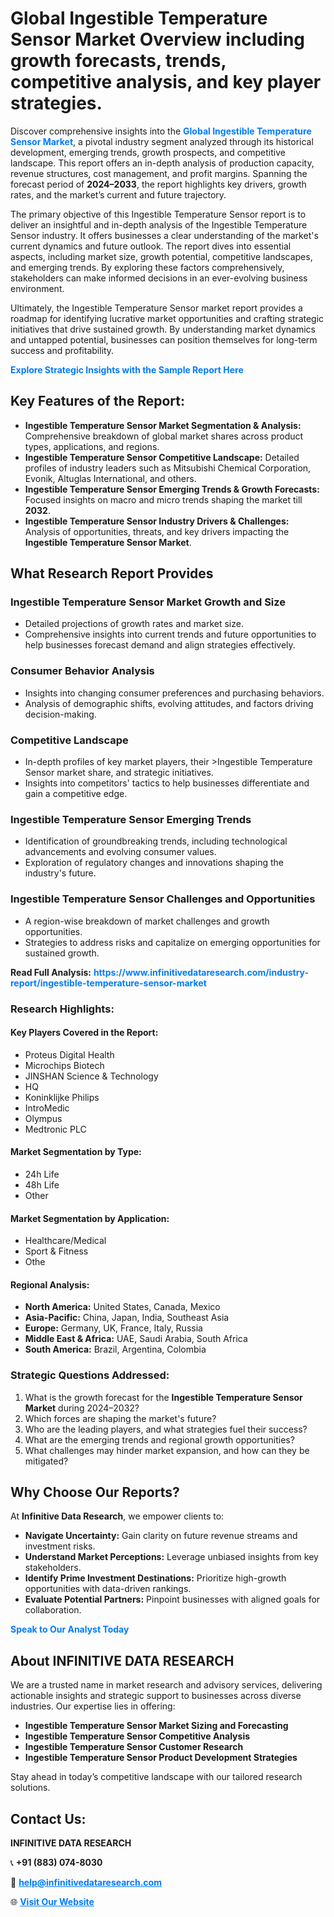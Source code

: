 <h1>Global Ingestible Temperature Sensor Market Overview including growth forecasts, trends, competitive analysis, and key player strategies.</h1>
<p>
Discover comprehensive insights into the 
<a href="https://www.infinitivedataresearch.com/industry-report/ingestible-temperature-sensor-market" rel="dofollow" style="color: #007BFF; text-decoration: none;"><strong>Global Ingestible Temperature Sensor Market</strong></a>, a pivotal industry segment analyzed through its historical development, emerging trends, growth prospects, and competitive landscape. This report offers an in-depth analysis of production capacity, revenue structures, cost management, and profit margins. Spanning the forecast period of <strong>2024–2033</strong>, the report highlights key drivers, growth rates, and the market’s current and future trajectory.
</p>
<p>
The primary objective of this Ingestible Temperature Sensor report is to deliver an insightful and in-depth analysis of the Ingestible Temperature Sensor industry. It offers businesses a clear understanding of the market's current dynamics and future outlook. The report dives into essential aspects, including market size, growth potential, competitive landscapes, and emerging trends. By exploring these factors comprehensively, stakeholders can make informed decisions in an ever-evolving business environment.
</p>
<p>
Ultimately, the Ingestible Temperature Sensor market report provides a roadmap for identifying lucrative market opportunities and crafting strategic initiatives that drive sustained growth. By understanding market dynamics and untapped potential, businesses can position themselves for long-term success and profitability.
</p>
<p>
<a href="https://www.infinitivedataresearch.com/request-sample/reportId=106432" style="color: #007BFF; text-decoration: none;"><strong>Explore Strategic Insights with the Sample Report Here</strong></a>
</p>

<h2>Key Features of the Report:</h2>
<ul>
<li><strong>Ingestible Temperature Sensor Market Segmentation & Analysis:</strong> Comprehensive breakdown of global market shares across product types, applications, and regions.</li>
<li><strong>Ingestible Temperature Sensor Competitive Landscape:</strong> Detailed profiles of industry leaders such as Mitsubishi Chemical Corporation, Evonik, Altuglas International, and others.</li>
<li><strong>Ingestible Temperature Sensor Emerging Trends & Growth Forecasts:</strong> Focused insights on macro and micro trends shaping the market till <strong>2032</strong>.</li>
<li><strong>Ingestible Temperature Sensor Industry Drivers & Challenges:</strong> Analysis of opportunities, threats, and key drivers impacting the <strong>Ingestible Temperature Sensor Market</strong>.</li>
</ul>

<h2>What Research Report Provides</h2>
<h3>Ingestible Temperature Sensor Market Growth and Size</h3>
<ul>
<li>Detailed projections of growth rates and market size.</li>
<li>Comprehensive insights into current trends and future opportunities to help businesses forecast demand and align strategies effectively.</li>
</ul>

<h3>Consumer Behavior Analysis</h3>
<ul>
<li>Insights into changing consumer preferences and purchasing behaviors.</li>
<li>Analysis of demographic shifts, evolving attitudes, and factors driving decision-making.</li>
</ul>

<h3>Competitive Landscape</h3>
<ul>
<li>In-depth profiles of key market players, their >Ingestible Temperature Sensor market share, and strategic initiatives.</li>
<li>Insights into competitors' tactics to help businesses differentiate and gain a competitive edge.</li>
</ul>

<h3>Ingestible Temperature Sensor Emerging Trends</h3>
<ul>
<li>Identification of groundbreaking trends, including technological advancements and evolving consumer values.</li>
<li>Exploration of regulatory changes and innovations shaping the industry's future.</li>
</ul>

<h3>Ingestible Temperature Sensor Challenges and Opportunities</h3>
<ul>
<li>A region-wise breakdown of market challenges and growth opportunities.</li>
<li>Strategies to address risks and capitalize on emerging opportunities for sustained growth.</li>
</ul>
<p><strong>Read Full Analysis:</strong> <a href="https://www.infinitivedataresearch.com/industry-report/ingestible-temperature-sensor-market" rel="dofollow" style="color: #007BFF; text-decoration: none;"><strong>https://www.infinitivedataresearch.com/industry-report/ingestible-temperature-sensor-market</strong></a></p>
<h3>Research Highlights:</h3>
<h4>Key Players Covered in the Report:</h4>
<ul><li>Proteus Digital Health</li><li>Microchips Biotech</li><li>JINSHAN Science &amp; Technology</li><li>HQ</li><li>Koninklijke Philips</li><li>IntroMedic</li><li>Olympus</li><li>Medtronic PLC</li></ul>
<h4>Market Segmentation by Type:</h4>
<ul><li>24h Life</li><li>48h Life</li><li>Other</li></ul>
<h4>Market Segmentation by Application:</h4>
<ul><li>Healthcare/Medical</li><li>Sport &amp; Fitness</li><li>Othe</li></ul>

<h4>Regional Analysis:</h4>
<ul>
<li><strong>North America:</strong> United States, Canada, Mexico</li>
<li><strong>Asia-Pacific:</strong> China, Japan, India, Southeast Asia</li>
<li><strong>Europe:</strong> Germany, UK, France, Italy, Russia</li>
<li><strong>Middle East & Africa:</strong> UAE, Saudi Arabia, South Africa</li>
<li><strong>South America:</strong> Brazil, Argentina, Colombia</li>
</ul>

<h3>Strategic Questions Addressed:</h3>
<ol>
<li>What is the growth forecast for the <strong>Ingestible Temperature Sensor Market</strong> during 2024–2032?</li>
<li>Which forces are shaping the market's future?</li>
<li>Who are the leading players, and what strategies fuel their success?</li>
<li>What are the emerging trends and regional growth opportunities?</li>
<li>What challenges may hinder market expansion, and how can they be mitigated?</li>
</ol>

<h2>Why Choose Our Reports?</h2>
<p>At <strong>Infinitive Data Research</strong>, we empower clients to:</p>
<ul>
<li><strong>Navigate Uncertainty:</strong> Gain clarity on future revenue streams and investment risks.</li>
<li><strong>Understand Market Perceptions:</strong> Leverage unbiased insights from key stakeholders.</li>
<li><strong>Identify Prime Investment Destinations:</strong> Prioritize high-growth opportunities with data-driven rankings.</li>
<li><strong>Evaluate Potential Partners:</strong> Pinpoint businesses with aligned goals for collaboration.</li>
</ul>
<p><a href="https://www.infinitivedataresearch.com/industry-report/ingestible-temperature-sensor-market" rel="dofollow" style="color: #007BFF; text-decoration: none;"><strong>Speak to Our Analyst Today</strong></a></p>

<h2>About INFINITIVE DATA RESEARCH</h2>
<p>We are a trusted name in market research and advisory services, delivering actionable insights and strategic support to businesses across diverse industries. Our expertise lies in offering:</p>
<ul>
<li><strong>Ingestible Temperature Sensor Market Sizing and Forecasting</strong></li>
<li><strong>Ingestible Temperature Sensor Competitive Analysis</strong></li>
<li><strong>Ingestible Temperature Sensor Customer Research</strong></li>
<li><strong>Ingestible Temperature Sensor Product Development Strategies</strong></li>
</ul>
<p>Stay ahead in today’s competitive landscape with our tailored research solutions.</p>

<h2>Contact Us:</h2>
<p><strong>INFINITIVE DATA RESEARCH</strong></p>
<p>📞 <strong>+91 (883) 074-8030</strong></p>
<p>📧 <strong><a href="mailto:help@infinitivedataresearch.com" style="color: #007BFF;">help@infinitivedataresearch.com</a></strong></p>
<p>🌐 <strong><a href="https://www.infinitivedataresearch.com" rel="dofollow" style="color: #007BFF;">Visit Our Website</a></strong></p>